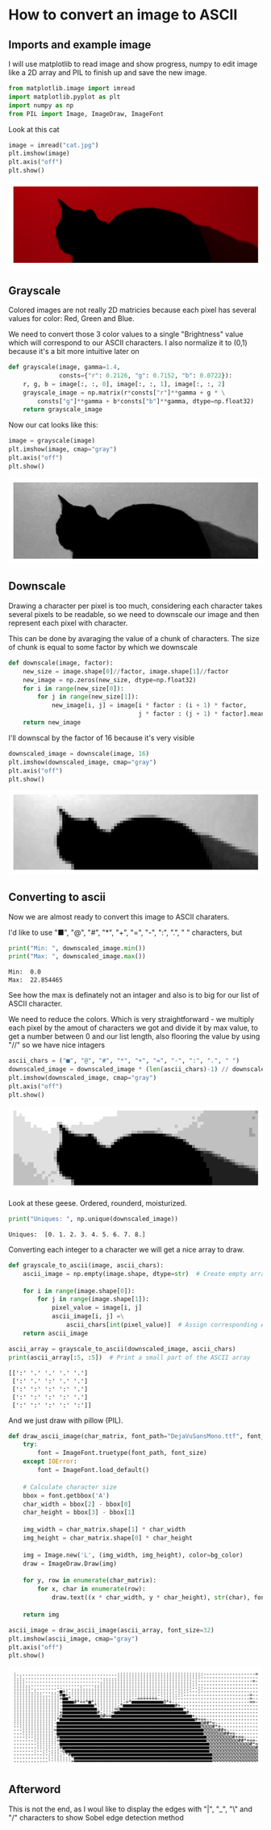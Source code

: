 # How to convert an image to ASCII

## Imports and example image

I will use matplotlib to read image and show progress, numpy to edit image like a 2D array and PIL to finish up and save the new image.


```python
from matplotlib.image import imread
import matplotlib.pyplot as plt
import numpy as np
from PIL import Image, ImageDraw, ImageFont
```

Look at this cat


```python
image = imread("cat.jpg")
plt.imshow(image)
plt.axis("off")
plt.show()
```


    
![png](README_files/README_4_0.png)
    


## Grayscale
Colored images are not really 2D matricies because each pixel has several values for color: Red, Green and Blue.

We need to convert those 3 color values to a single "Brightness" value which will correspond to our ASCII characters. I also normalize it to (0,1) because it's a bit more intuitive later on



```python
def grayscale(image, gamma=1.4,
              consts={"r": 0.2126, "g": 0.7152, "b": 0.0722}):
    r, g, b = image[:, :, 0], image[:, :, 1], image[:, :, 2]
    grayscale_image = np.matrix(r*consts["r"]**gamma + g * \
        consts["g"]**gamma + b*consts["b"]**gamma, dtype=np.float32)
    return grayscale_image
```

Now our cat looks like this:


```python
image = grayscale(image)
plt.imshow(image, cmap="gray")
plt.axis("off")
plt.show()
```


    
![png](README_files/README_8_0.png)
    


## Downscale

Drawing a character per pixel is too much, considering each character takes several pixels to be readable, so we need to downscale our image and then represent each pixel with character.

This can be done by avaraging the value of a chunk of characters. The size of chunk is equal to some factor by which we downscale


```python
def downscale(image, factor):
    new_size = image.shape[0]//factor, image.shape[1]//factor
    new_image = np.zeros(new_size, dtype=np.float32)
    for i in range(new_size[0]):
        for j in range(new_size[1]):
            new_image[i, j] = image[i * factor : (i + 1) * factor,
                                    j * factor : (j + 1) * factor].mean()
    return new_image
```

I'll downscal by the factor of 16 because it's very visible


```python
downscaled_image = downscale(image, 16)
plt.imshow(downscaled_image, cmap="gray")
plt.axis("off")
plt.show()
```


    
![png](README_files/README_12_0.png)
    


## Converting to ascii
Now we are almost ready to convert this image to ASCII charaters.

I'd like to use "■", "@", "#", "*", "+", "=", "-", ":", ".", " " characters, but


```python
print("Min: ", downscaled_image.min())
print("Max: ", downscaled_image.max())

```

    Min:  0.0
    Max:  22.854465
    

See how the max is definately not an intager and also is to big for our list of ASCII character.

We need to reduce the colors. Which is very straightforward - we multiply each pixel by the amout of characters we got and divide it by max value, to get a number between 0 and our list length, also flooring the value by using "//" so we have nice intagers 


```python
ascii_chars = ("■", "@", "#", "*", "+", "=", "-", ":", ".", " ")
downscaled_image = downscaled_image * (len(ascii_chars)-1) // downscaled_image.max()
plt.imshow(downscaled_image, cmap="gray")
plt.axis("off")
plt.show()
```


    
![png](README_files/README_16_0.png)
    


Look at these geese. Ordered, rounderd, moisturized.


```python
print("Uniques: ", np.unique(downscaled_image))
```

    Uniques:  [0. 1. 2. 3. 4. 5. 6. 7. 8.]
    

Converting each integer to a character we will get a nice array to draw. 


```python
def grayscale_to_ascii(image, ascii_chars):
    ascii_image = np.empty(image.shape, dtype=str)  # Create empty array for ASCII characters

    for i in range(image.shape[0]):
        for j in range(image.shape[1]):
            pixel_value = image[i, j]
            ascii_image[i, j] =\
                ascii_chars[int(pixel_value)]  # Assign corresponding ASCII character
    return ascii_image
```


```python
ascii_array = grayscale_to_ascii(downscaled_image, ascii_chars)
print(ascii_array[:5, :5])  # Print a small part of the ASCII array
```

    [[':' '.' '.' '.' '.']
     [':' '.' ':' '.' '.']
     [':' ':' ':' ':' '.']
     [':' ':' ':' ':' '.']
     [':' ':' ':' ':' ':']]
    

And we just draw with pillow (PIL).


```python
def draw_ascii_image(char_matrix, font_path="DejaVuSansMono.ttf", font_size=12, text_color=0, bg_color=255):
    try:
        font = ImageFont.truetype(font_path, font_size)
    except IOError:
        font = ImageFont.load_default()

    # Calculate character size
    bbox = font.getbbox('A')
    char_width = bbox[2] - bbox[0]
    char_height = bbox[3] - bbox[1]

    img_width = char_matrix.shape[1] * char_width
    img_height = char_matrix.shape[0] * char_height

    img = Image.new('L', (img_width, img_height), color=bg_color)
    draw = ImageDraw.Draw(img)

    for y, row in enumerate(char_matrix):
        for x, char in enumerate(row):
            draw.text((x * char_width, y * char_height), str(char), font=font, fill=text_color)

    return img
```


```python
ascii_image = draw_ascii_image(ascii_array, font_size=32)
plt.imshow(ascii_image, cmap="gray")
plt.axis("off")
plt.show()
```


    
![png](README_files/README_24_0.png)
    


## Afterword
This is not the end, as I woul like to display the edges with "|", "_", "\\" and "/" characters to show Sobel edge detection method
